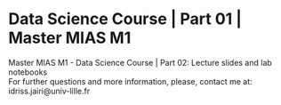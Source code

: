 <h1>Data Science Course | Part 01 | Master MIAS M1</h1>
Master MIAS M1 - Data Science Course | Part 02: Lecture slides and lab notebooks
<br>
For further questions and more information, please, contact me at: idriss.jairi@univ-lille.fr

